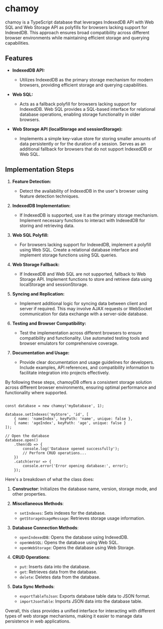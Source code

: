 # chamoy

chamoy is a TypeScript database that leverages IndexedDB API with Web SQL and Web Storage API as polyfills for browsers lacking support for IndexedDB. This approach ensures broad compatibility across different browser environments while maintaining efficient storage and querying capabilities.

## Features

- **IndexedDB API:**

  - Utilizes IndexedDB as the primary storage mechanism for modern browsers, providing efficient storage and querying capabilities.

- **Web SQL:**

  - Acts as a fallback polyfill for browsers lacking support for IndexedDB. Web SQL provides a SQL-based interface for relational database operations, enabling storage functionality in older browsers.

- **Web Storage API (localStorage and sessionStorage):**
  - Implements a simple key-value store for storing smaller amounts of data persistently or for the duration of a session. Serves as an additional fallback for browsers that do not support IndexedDB or Web SQL.

## Implementation Steps

1. **Feature Detection:**

   - Detect the availability of IndexedDB in the user's browser using feature detection techniques.

2. **IndexedDB Implementation:**

   - If IndexedDB is supported, use it as the primary storage mechanism. Implement necessary functions to interact with IndexedDB for storing and retrieving data.

3. **Web SQL Polyfill:**

   - For browsers lacking support for IndexedDB, implement a polyfill using Web SQL. Create a relational database interface and implement storage functions using SQL queries.

4. **Web Storage Fallback:**

   - If IndexedDB and Web SQL are not supported, fallback to Web Storage API. Implement functions to store and retrieve data using localStorage and sessionStorage.

5. **Syncing and Replication:**

   - Implement additional logic for syncing data between client and server if required. This may involve AJAX requests or WebSocket communication for data exchange with a server-side database.

6. **Testing and Browser Compatibility:**

   - Test the implementation across different browsers to ensure compatibility and functionality. Use automated testing tools and browser emulators for comprehensive coverage.

7. **Documentation and Usage:**
   - Provide clear documentation and usage guidelines for developers. Include examples, API references, and compatibility information to facilitate integration into projects effectively.

By following these steps, chamoyDB offers a consistent storage solution across different browser environments, ensuring optimal performance and functionality where supported.

```usage

const database = new chamoy('myDatabase', 1);

database.setIndexes('myStore', 'id', [
    { name: 'nameIndex', keyPath: 'name', unique: false },
    { name: 'ageIndex', keyPath: 'age', unique: false }
]);

// Open the database
database.open()
    .then(db => {
        console.log('Database opened successfully');
        // Perform CRUD operations...
    })
    .catch(error => {
        console.error('Error opening database:', error);
    });
```

Here's a breakdown of what the class does:

1. **Constructor**: Initializes the database name, version, storage mode, and other properties.

2. **Miscellaneous Methods**:

   - `setIndexes`: Sets indexes for the database.
   - `getStorageUsageMessage`: Retrieves storage usage information.

3. **Database Connection Methods**:

   - `openIndexedDB`: Opens the database using IndexedDB.
   - `openWebSQL`: Opens the database using Web SQL.
   - `openWebStorage`: Opens the database using Web Storage.

4. **CRUD Operations**:

   - `put`: Inserts data into the database.
   - `get`: Retrieves data from the database.
   - `delete`: Deletes data from the database.

5. **Data Sync Methods**:
   - `exportTableToJson`: Exports database table data to JSON format.
   - `importJsonTable`: Imports JSON data into the database table.

Overall, this class provides a unified interface for interacting with different types of web storage mechanisms, making it easier to manage data persistence in web applications.
